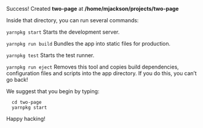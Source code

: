 Success! Created **two-page** at **/home/mjackson/projects/two-page**

Inside that directory, you can run several commands:

  `yarnpkg start`
    Starts the development server.

  `yarnpkg run build`
    Bundles the app into static files for production.

  `yarnpkg test`
    Starts the test runner.

  `yarnpkg run eject`
    Removes this tool and copies build dependencies, configuration files
    and scripts into the app directory. If you do this, you can’t go back!

We suggest that you begin by typing:

```
  cd two-page
  yarnpkg start
```

Happy hacking!
